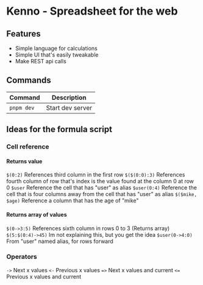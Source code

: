 # Kenno - Spreadsheet for the web

## Features

- Simple language for calculations
- Simple UI that's easily tweakable
- Make REST api calls

## Commands

| Command    | Description      |
| ---------- | ---------------- |
| `pnpm dev` | Start dev server |

## Ideas for the formula script

### Cell reference

#### Returns value
`$(0:2)` References third column in the first row
`$($(0:0):3)` References fourth column of row that's index is the value found at the column 0 at row 0
`$user` Reference the cell that has "user" as alias
`$user(0:4)` Reference the cell that is four columns away from the cell that has "user" as alias
`$($mike, $age)` Reference a column that has the age of "mike"

#### Returns array of values
`$(0->3:5)` References sixth column in rows 0 to 3 (Returns array)
`$(5:$(0:4)->45)` Im not explaining this, but you get the idea
`$user(0->4:0)` From "user" named alias, for rows forward

### Operators

`->` Next x values
`<-` Previous x values
`=>` Next x values and current
`<=` Previous x values and current
